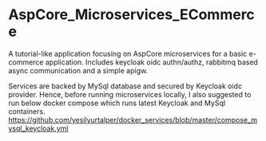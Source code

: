# AspCore_Microservices_ECommerce

A tutorial-like application focusing on AspCore microservices for a basic  e-commerce application. Includes keycloak oidc authn/authz, rabbitmq based async communication and a simple apigw.

Services are backed by MySql database and secured by Keycloak oidc provider. Hence, before running microservices locally, I also suggested to run below docker compose which runs latest Keycloak and MySql containers.
https://github.com/yesilyurtalper/docker_services/blob/master/compose_mysql_keycloak.yml
